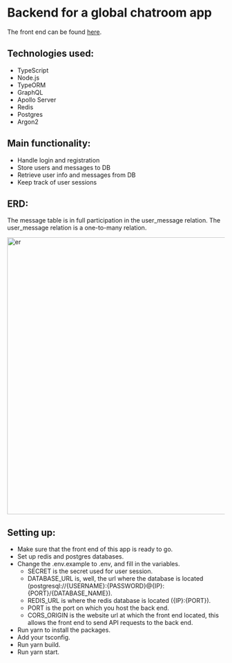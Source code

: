 # Backend for a global chatroom app

The front end can be found [here](https://github.com/gianniverstegen/chat_app_webserver).

## Technologies used:

- TypeScript
- Node.js
- TypeORM
- GraphQL
- Apollo Server
- Redis
- Postgres
- Argon2

## Main functionality:

- Handle login and registration
- Store users and messages to DB
- Retrieve user info and messages from DB
- Keep track of user sessions

## ERD:
The message table is in full participation in the user_message relation. The user_message relation is a one-to-many relation.


<img width="641" alt="er" src="https://user-images.githubusercontent.com/79252340/143247424-95150e17-c692-47bc-97ba-5c575bd8f176.png">

## Setting up:

- Make sure that the front end of this app is ready to go.
- Set up redis and postgres databases.
- Change the .env.example to .env, and fill in the variables.
  - SECRET is the secret used for user session.
  - DATABASE_URL is, well, the url where the database is located (postgresql://{USERNAME}:{PASSWORD}@{IP}:{PORT}/{DATABASE_NAME}).
  - REDIS_URL is where the redis database is located ({IP}:{PORT}).
  - PORT is the port on which you host the back end.
  - CORS_ORIGIN is the website url at which the front end located, this allows the front end to send API requests to the back end. 
- Run yarn to install the packages.
- Add your tsconfig.
- Run yarn build.
- Run yarn start.

